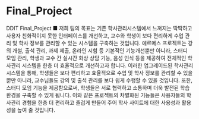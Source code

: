 # Final_Project
DDIT Final_Project
■ 저희 팀의 목표는 기존 학사관리시스템에서 느껴지는 딱딱하고 사용자 친화적이지 못한 인터페이스를 개선하고, 교수와 학생이 보다 편리하게 수업 관리 및 학사 정보를 관리할 수 있는 시스템을 구축하는 것입니다. 
  에르메스 프로젝트는 강의 개설, 출석 관리, 과제 제출, 온라인 시험 등 기본적인 기능개선뿐만 아니라, 스터디 모임 관리, 학생과 교수 간 실시간 화상 상담 기능, 음성 인식 등을 제공하여 
  전체적인 학사관리 시스템을 한층 더 효율적으로 개선하고자 합니다. 이러한 업그레이드된 학사관리 시스템을 통해, 학생들은 보다 편리하고 효율적으로 수업 및 학사 정보를 관리할 수 있을 뿐만 아니라, 
  교수님들도 강의 및 출석 관리를 보다 쉽게 수행할 수 있을 것입니다. 또한, 스터디 모임 기능을 제공함으로써, 학생들은 서로 협력하고 소통하며 더욱 발전된 학습 환경을 구축할 수 있게 됩니다.
  이와 같은 프로젝트의 차별화된 기능들은 사용자들의 학사관리 경험을 한층 더 편리하고 즐겁게 만들어 주어 학사 사이트에 대한 사용성과 활용성을 높여 줄 것입니다.
